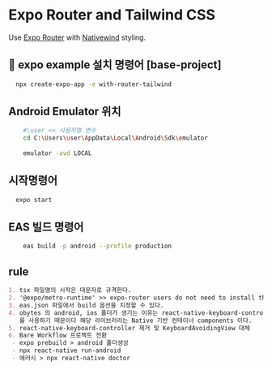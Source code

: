 # Expo Router and Tailwind CSS

Use [Expo Router](https://docs.expo.dev/router/introduction/) with [Nativewind](https://www.nativewind.dev/v4/overview/) styling.

## 🚀 expo example 설치 명령어 [base-project]

```sh
  npx create-expo-app -e with-router-tailwind
```

## Android Emulator 위치

```sh
    #\user << 사용자명 변수
    cd C:\Users\user\AppData\Local\Android\Sdk\emulator
    
    emulator -avd LOCAL
```

## 시작명령어
```sh
  expo start
```

## EAS 빌드 명령어
```sh
    eas build -p android --profile production
```

## rule
```markdown
1. tsx 파일명의 시작은 대문자로 규격한다.
2. '@expo/metro-runtime' >> expo-router users do not need to install this package, it is already included.
3. eas.json 파일에서 build 옵션을 지정할 수 있다.
4. obytes 의 android, ios 폴더가 생기는 이유는 react-native-keyboard-controller
   를 사용하기 때문이다 해당 라이브러리는 Native 기반 컨테이너 components 이다.
5. react-native-keyboard-controller 제거 및 KeyboardAvoidingView 대체
6. Bare Workflow 프로젝트 전환
 - expo prebuild > android 폴더생성
 - npx react-native run-android
 - 에러시 > npx react-native doctor

```
